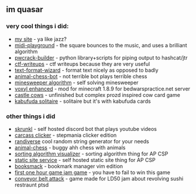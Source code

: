 ## im quasar
### very cool things i did:
- [my site](https://quasar.name) - ya like jazz?
- [midi-playground](https://github.com/quasar098/midi-playground) - the square bounces to the music, and uses a brilliant algorithm
- [pwcrack-builder](https://github.com/quasar098/pwcrack-builder) - python library+scripts for piping output to hashcat/jtr
- [ctf-writeups](https://writeups.quasar.name/) - ctf writeups because they are very useful
- [text-format-wizard](https://github.com/quasar098/text-format-wizard) - format text nicely as opposed to badly
- [animal-chess-bot](https://github.com/quasar098/animal-chess-bot) - not terrible bot plays terrible chess
- [minesweeper algorithm](https://github.com/quasar098/self-solving-minesweeper) - self solving minesweeper
- [voxyl enhanced](https://github.com/quasar098/voxyl-enhanced) - mod for minecraft 1.8.9 for bedwarspractice.net server
- [castle cows](https://github.com/quasar098/castle-cows) - unfinished but complex prozd inspired cow card game
- [kabufuda solitaire](https://github.com/quasar098/kabufuda-solitaire/) - solitaire but it's with kabufuda cards
### other things i did
- [skrunkl](https://github.com/quasar098/skrunkl) - self hosted discord bot that plays youtube videos
- [carcass clicker](https://quasar.name/carcass-clicker) - stepmania clicker edition
- [randiverse](https://github.com/quasar098/randiverse) cool random string generator for your needs
- [animal-chess](https://github.com/quasar098/animal-chess) - buggy ahh chess with animals
- [sorting algorithm visualizer](https://quasar098.github.io/sort-alg-ap-csp) - sorting algorithm thing for AP CSP
- [static site service](https://github.com/quasar098/static-site-service) - self hosted static site thing for AP CSP
- [booksmack](https://github.com/quasar098/booksmack) - bookmark manager vim edition
- [first one hour game jam game](https://github.com/quasar098/1hgj-fail-to-win) - you have to fail to win this game
- [conveyor belt attack](https://github.com/quasar098/conveyor-belt-attack) - game made for LD50 jam about revolving sushi restraunt ptsd
